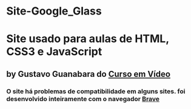 # Site-Google_Glass
 
<h1>Site usado para aulas de HTML, CSS3 e JavaScript</h1>
<h2>by Gustavo Guanabara do <a href="https://www.youtube.com/channel/UCrWvhVmt0Qac3HgsjQK62FQ" target="_blank">Curso em Vídeo</a>
<h3>O site há problemas de compatibilidade em alguns sites.
foi desenvolvido inteiramente com o navegador <a href="https://brave.com/" target="_blank">Brave</a></h3>
